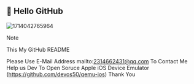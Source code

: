 ## 👋 Hello GitHub ##
![1714042765964](https://github.com/user-attachments/assets/d5b47682-dcc7-44c7-941a-a7d3c8c06112)
> [!NOTE]
> This My GitHub README

Please Use E-Mail Address mailto:2314662431@qq.com To Contact Me<br/>
Help us Dev To Open Soruce Apple iOS Device Emulator (https://github.com/devos50/qemu-ios) Thank You<br/>
